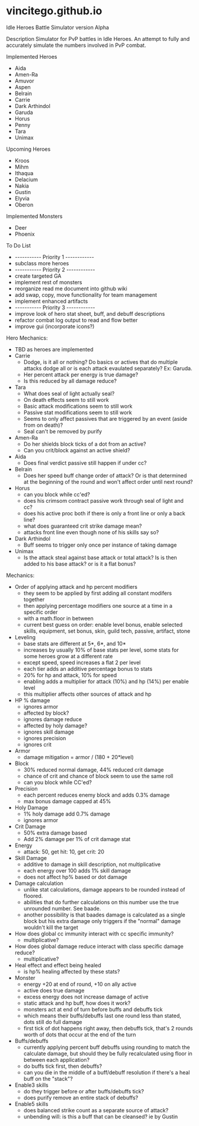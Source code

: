 # vincitego.github.io
Idle Heroes Battle Simulator version Alpha


Description
  Simulator for PvP battles in Idle Heroes. An attempt to fully and accurately simulate the numbers involved in PvP combat.
  
  
Implemented Heroes
  * Aida
  * Amen-Ra
  * Amuvor
  * Aspen
  * Belrain
  * Carrie
  * Dark Arthindol
  * Garuda
  * Horus
  * Penny
  * Tara
  * Unimax
  
  
Upcoming Heroes
  * Kroos
  * Mihm
  * Ithaqua
  * Delacium
  * Nakia
  * Gustin
  * Elyvia
  * Oberon
  
  
Implemented Monsters
  * Deer
  * Phoenix

  
To Do List
  * ----------- Priority 1 ------------
  * subclass more heroes
  * ----------- Priority 2 ------------
  * create targeted GA
  * implement rest of monsters
  * reorganize read me document into github wiki
  * add swap, copy, move functionality for team management
  * implement enhanced artifacts
  * ----------- Priority 3 ------------
  * improve look of hero stat sheet, buff, and debuff descriptions
  * refactor combat log output to read and flow better
  * improve gui (incorporate icons?)
  
  
Hero Mechanics:
  * TBD as heroes are implemented
  * Carrie
    + Dodge, is it all or nothing? Do basics or actives that do multiple attacks dodge all or is each attack evaulated separately? Ex: Garuda.
    + Her percent attack per energy is true damage?
    + Is this reduced by all damage reduce?
  * Tara
    + What does seal of light actually seal?
    + On death effects seem to still work
    + Basic attack modifications seem to still work
    + Passive stat modifications seem to still work
    + Seems to only affect passives that are triggered by an event (aside from on death)?
    + Seal can't be removed by purify
  * Amen-Ra
    + Do her shields block ticks of a dot from an active?
    + Can you crit/block against an active shield?
  * Aida
    + Does final verdict passive still happen if under cc?
  * Belrain
    + Does her speed buff change order of attack? Or is that determined at the beginning of the round and won't affect order until next round?
  * Horus
    + can you block while cc'ed?
    + does his crimsom contract passive work through seal of light and cc?
    + does his active proc both if there is only a front line or only a back line?
    + what does guaranteed crit strike damage mean?
    + attacks front line even though none of his skills say so?
  * Dark Arthindol
    + Buff seems to trigger only once per instance of taking damage
  * Unimax
    + Is the attack steal against base attack or total attack? Is is then added to his base attack? or is it a flat bonus?
    

Mechanics:
  * Order of applying attack and hp percent modifiers
    + they seem to be applied by first adding all constant modifers together
    + then applying percentage modifiers one source at a time in a specific order 
    + with a math.floor in between
    + current best guess on order: enable level bonus, enable selected skills, equipment, set bonus, skin, guild tech, passive, artifact, stone
  * Leveling
    + base stats are different at 5*, 6*, and 10*
    + increases by usually 10% of base stats per level, some stats for some heroes grow at a different rate
    + except speed, speed increases a flat 2 per level
    + each tier adds an additive percentage bonus to stats
    + 20% for hp and attack, 10% for speed
    + enabling adds a multiplier for attack (10%) and hp (14%) per enable level
    + this multiplier affects other sources of attack and hp
  * HP % damage
    + ignores armor
    + affected by block?
    + ignores damage reduce
    + affected by holy damage?
    + ignores skill damage
    + ignores precision
    + ignores crit
  * Armor
    + damage mitigation = armor / (180 + 20*level)
  * Block
    + 30% reduced normal damage, 44% reduced crit damage
    + chance of crit and chance of block seem to use the same roll
    + can you block while CC'ed?
  * Precision
    + each percent reduces enemy block and adds 0.3% damage 
    + max bonus damage capped at 45%
  * Holy Damage
    + 1% holy damage add 0.7% damage
    + ignores armor
  * Crit Damage
    + 50% extra damage based
    + Add 2% damage per 1% of crit damage stat
  * Energy
    + attack: 50, get hit: 10, get crit: 20
  * Skill Damage
    + additive to damage in skill description, not multiplicative
    + each energy over 100 adds 1% skill damage
    + does not affect hp% based or dot damage
  * Damage calculation
    + unlike stat calculations, damage appears to be rounded instead of floored.
    + abilities that do further calculations on this number use the true unrounded number. See baade.
    + another possibility is that baades damage is calculated as a single block but his extra damage only triggers if the "normal" damage wouldn't kill the target
  * How does global cc immunity interact with cc specific immunity?
    + multiplicative?
  * How does global damage reduce interact with class specific damage reduce?
    + multiplicative?
  * Heal effect and effect being healed
    + is hp% healing affected by these stats?
  * Monster 
    + energy +20 at end of round, +10 on ally active
    + active does true damage
    + excess energy does not increase damage of active
    + static attack and hp buff, how does it work?
    + monsters act at end of turn before buffs and debuffs tick
    + which means their buffs/debuffs last one round less than stated, dots still do full damage
    + first tick of dot happens right away, then debuffs tick, that's 2 rounds worth of dots that occur at the end of the turn
  * Buffs/debuffs
    + currently applying percent buff debuffs using rounding to match the calculate damage, but should they be fully recalculated using floor in between each application?
    + do buffs tick first, then debuffs?
    + can you die in the middle of a buff/debuff resolution if there's a heal buff on the "stack"?
  * Enable3 skills
    + do they trigger before or after buffs/debuffs tick?
    + does purify remove an entire stack of debuffs?
  * Enable5 skills
    + does balanced strike count as a separate source of attack?
    + unbending will: is this a buff that can be cleansed? ie by Gustin